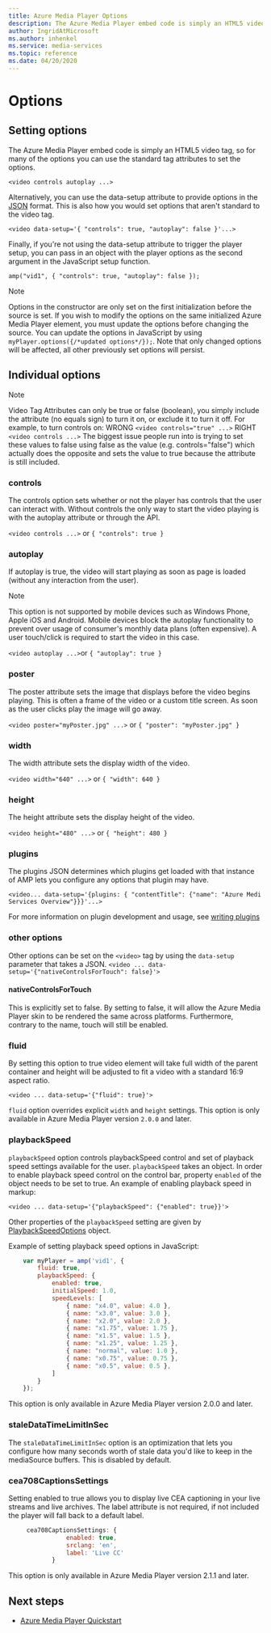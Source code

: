 ```yaml
---
title: Azure Media Player Options
description: The Azure Media Player embed code is simply an HTML5 video tag, so for many of the options you can use the standard tag attributes to set the options.
author: IngridAtMicrosoft
ms.author: inhenkel
ms.service: media-services
ms.topic: reference
ms.date: 04/20/2020
---
```

# Options #

## Setting options ##

The Azure Media Player embed code is simply an HTML5 video tag, so for many of the options you can use the standard tag attributes to set the options.

`<video controls autoplay ...>`

Alternatively, you can use the data-setup attribute to provide options in the [JSON](http://json.org/example.html) format. This is also how you would set options that aren't standard to the video tag.

`<video data-setup='{ "controls": true, "autoplay": false }'...>`

Finally, if you're not using the data-setup attribute to trigger the player setup, you can pass in an object with the player options as the second argument in the JavaScript setup function.

`amp("vid1", { "controls": true, "autoplay": false });`

> [!NOTE]
> Options in the constructor are only set on the first initialization before the source is set.  If you wish to modify the options on the same initialized Azure Media Player element, you must update the options before changing the source. You can update the options in JavaScript by using `myPlayer.options({/*updated options*/});`. Note that only changed options will be affected, all other previously set options will persist.

## Individual options ##

> [!NOTE]
>Video Tag Attributes can only be true or false (boolean), you simply include the attribute (no equals sign) to turn it on, or exclude it to turn it off. For example, to turn controls on:
> WRONG `<video controls="true" ...>`
> RIGHT `<video controls ...>`
> The biggest issue people run into is trying to set these values to false using false as the value (e.g. controls="false") which actually does the opposite and sets the value to true because the attribute is still included.

### controls ###

The controls option sets whether or not the player has controls that the user can interact with. Without controls the only way to start the video playing is with the autoplay attribute or through the API.

`<video controls ...>`
or
`{ "controls": true }`

### autoplay ###

If autoplay is true, the video will start playing as soon as page is loaded (without any interaction from the user).

> [!NOTE]
> This option is not supported by mobile devices such as Windows Phone, Apple iOS and Android. Mobile devices block the autoplay functionality to prevent over usage of consumer's monthly data plans (often expensive). A user touch/click is required to start the video in this case.

`<video autoplay ...>`or `{ "autoplay": true }`

### poster ###
The poster attribute sets the image that displays before the video begins playing. This is often a frame of the video or a custom title screen. As soon as the user clicks play the image will go away.

`<video poster="myPoster.jpg" ...>` or `{ "poster": "myPoster.jpg" }`

### width ###

The width attribute sets the display width of the video.

`<video width="640" ...>` or `{ "width": 640 }`

### height ###

The height attribute sets the display height of the video.

`<video height="480" ...>` or `{ "height": 480 }`

### plugins ###

The plugins JSON determines which plugins get loaded with that instance of AMP lets you configure any options that plugin may have.

   `<video... data-setup='{plugins: { "contentTitle": {"name": "Azure Medi Services Overview"}}}'...>`

For more information on plugin development and usage, see [writing plugins](azure-media-player-writing-plugins.md)

### other options ###

Other options can be set on the `<video>` tag by using the `data-setup` parameter that takes a JSON.
`<video ... data-setup='{"nativeControlsForTouch": false}'>`

#### nativeControlsForTouch ####

This is explicitly set to false. By setting to false, it will allow the Azure Media Player skin to be rendered the same across platforms.  Furthermore, contrary to the name, touch will still be enabled.

### fluid ###

By setting this option to true video element will take full width of the parent container and height will be adjusted to fit a video with a standard 16:9 aspect ratio.

`<video ... data-setup='{"fluid": true}'>`

`fluid` option overrides explicit `width` and `height` settings. This option is only available in Azure Media Player version `2.0.0` and later.

### playbackSpeed ###

`playbackSpeed` option controls playbackSpeed control and set of playback speed settings available for the user. `playbackSpeed` takes an object. In order to enable playback speed control on the control bar, property `enabled` of the object needs to be set to true. An example of enabling playback speed in markup:

`<video ... data-setup='{"playbackSpeed": {"enabled": true}}'>`


Other properties of the `playbackSpeed` setting are given by [PlaybackSpeedOptions](/javascript/api/azuremediaplayer/amp.player.playbackspeedoptions) object.

Example of setting playback speed options in JavaScript:

```javascript
    var myPlayer = amp('vid1', {
        fluid: true,
        playbackSpeed: {
            enabled: true,
            initialSpeed: 1.0,
            speedLevels: [
                { name: "x4.0", value: 4.0 },
                { name: "x3.0", value: 3.0 },
                { name: "x2.0", value: 2.0 },
                { name: "x1.75", value: 1.75 },
                { name: "x1.5", value: 1.5 },
                { name: "x1.25", value: 1.25 },
                { name: "normal", value: 1.0 },
                { name: "x0.75", value: 0.75 },
                { name: "x0.5", value: 0.5 },
            ]
        }
    });
```

This option is only available in Azure Media Player version 2.0.0 and later.

### staleDataTimeLimitInSec ###

The `staleDataTimeLimitInSec` option is an optimization that lets you configure how many seconds worth of stale data you'd like to keep in the mediaSource buffers. This is disabled by default.

### cea708CaptionsSettings ###

Setting enabled to true allows you to display live CEA captioning in your live streams and live archives. The label attribute is not required, if not included the player will fall back to a default label.

```javascript
     cea708CaptionsSettings: {
                enabled: true,
                srclang: 'en',
                label: 'Live CC'
            }
```

This option is only available in Azure Media Player version 2.1.1 and later.

## Next steps ##

- [Azure Media Player Quickstart](azure-media-player-quickstart.md)
